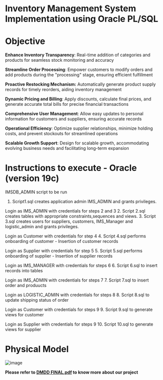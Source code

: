 # Inventory Management System Implementation using Oracle PL/SQL

# Objective

**Enhance Inventory Transparency**: Real-time addition of categories and products for seamless stock monitoring and accuracy

**Streamline Order Processing**: Empower customers to modify orders and add products during the "processing" stage, ensuring efficient fulfillment

**Proactive Restocking Mechanism:** Automatically generate product supply records for timely reorders, aiding inventory management

**Dynamic Pricing and Billing**: Apply discounts, calculate final prices, and generate accurate total bills for precise financial transactions

**Comprehensive User Management**: Allow easy updates to personal information for customers and suppliers, ensuring accurate records

**Operational Efficiency**: Optimize supplier relationships, minimize holding costs, and prevent stockouts for streamlined operations

**Scalable Growth Support**: Design for scalable growth, accommodating evolving business needs and facilitating long-term expansion


# Instructions to execute - Oracle (version 19c)

IMSDB_ADMIN script to be run 
1.  Script1.sql creates application admin IMS_ADMIN and grants privileges.
    
Login as IMS_ADMIN with credentials for steps 2 and 3
2.	Script 2.sql creates tables with appropriate constraints,sequences and views.
3.  Script 3.sql creates users for suppliers, customers, IMS_Manager and logistic_admin and grants privileges.

Login as Customer with credentials  for step 4
4.  Script 4.sql performs onboarding of customer - Insertion of customer records

Login as Supplier with credentials  for step 5
5.  Script 5.sql performs onboarding of supplier - Insertion of supplier records

Login as IMS_MANAGER with credentials for steps 6
6.  Script 6.sql to insert records into tables

Login as IMS_ADMIN with credentials for steps 7
7.  Script 7.sql to insert order and produucts

Login as LOGISTIC_ADMIN with credentials for steps 8
8.  Script 8.sql to update shipping status of order

Login as Customer with credentials for steps 9
9.  Script 9.sql to generate views for customer

Login as Supplier with credentials for steps 9
10.  Script 10.sql to generate views for supplier

# Physical Model
![image](https://github.com/sathyaNEU/Inventory_Management_System/assets/144740003/5f099bdd-15e2-4a96-aa87-39bbf9424bf0)

**Please refer to [DMDD FINAL.pdf](https://github.com/sathyaNEU/Inventory_Management_System/files/14487278/DMDD.FINAL.pdf) to know more about our project**


